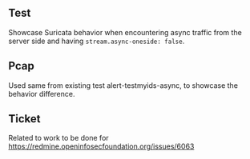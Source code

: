 Test
----

Showcase Suricata behavior when encountering async traffic from the server side
and having ``stream.async-oneside: false``.

Pcap
----

Used same from existing test alert-testmyids-async, to showcase the behavior difference.

Ticket
------

Related to work to be done for https://redmine.openinfosecfoundation.org/issues/6063
